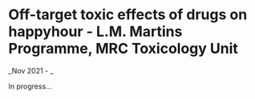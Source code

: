 # Off-target toxic effects of drugs on happyhour - L.M. Martins Programme, MRC Toxicology Unit
_Nov 2021 - _

In progress...

